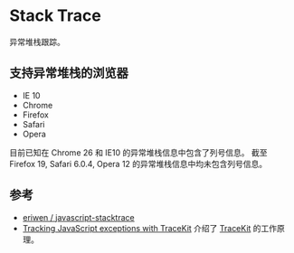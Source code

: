 
# Stack Trace

异常堆栈跟踪。

## 支持异常堆栈的浏览器

* IE 10
* Chrome
* Firefox
* Safari
* Opera

目前已知在 Chrome 26 和 IE10 的异常堆栈信息中包含了列号信息。
截至 Firefox 19, Safari 6.0.4, Opera 12 的异常堆栈信息中均未包含列号信息。

## 参考

* [eriwen / javascript-stacktrace](https://github.com/eriwen/javascript-stacktrace)
* [Tracking JavaScript exceptions with TraceKit](http://hustoknow.blogspot.com/2012/04/tracking-javascript-exceptions-with.html)
    介绍了 [TraceKit](https://github.com/csnover/TraceKit) 的工作原理。

